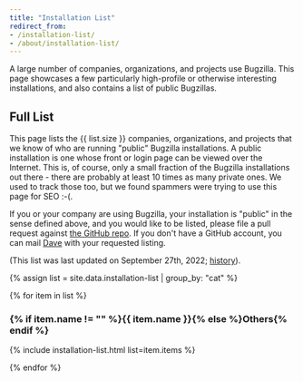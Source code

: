 ```yaml
---
title: "Installation List"
redirect_from:
- /installation-list/
- /about/installation-list/
---
```


A large number of companies, organizations, and projects use Bugzilla. 
This page showcases a few particularly high-profile or otherwise interesting 
installations, and also contains a list of public Bugzillas.

## Full List

This page lists the {{ list.size }} companies, organizations, and projects
that we know of who are running "public" Bugzilla installations. A public
installation is one whose front or login page can be viewed over the
Internet. This is, of course, only a small fraction of the Bugzilla
installations out there - there are probably at least 10 times as many
private ones. We used to track those too, but we found spammers
were trying to use this page for SEO :-(.

If you or your company are using Bugzilla, your installation is "public" in
the sense defined above, and you would like to be listed, please file a pull
request against [the GitHub repo](https://github.com/bugzilla/bugzilla.github.io/tree/master/installation-list).
If you don't have a GitHub account, you can mail
[Dave](mailto:justdave&#64;bugzilla.org?subject=Bugzilla%20Installation%20List) with your requested listing.

(This list was last updated on September 27th, 2022;
[history](https://github.com/bugzilla/bugzilla.github.io/commits/master/_data/installation-list.csv)).

{% assign list = site.data.installation-list | group_by: "cat" %}

{% for item in list %}
### {% if item.name != "" %}{{ item.name }}{% else %}Others{% endif %}

{% include installation-list.html list=item.items %}

{% endfor %}
